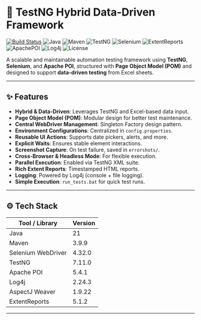 # 🧪 TestNG Hybrid Data-Driven Framework

[![Build Status](https://img.shields.io/badge/build-passing-brightgreen)](https://github.com/Gangadhar2821/TestNG-Hybrid-DataDriven-Framework/actions)
![Java](https://img.shields.io/badge/java-21-blue)
![Maven](https://img.shields.io/badge/maven-3.9.9-orange)
![TestNG](https://img.shields.io/badge/TestNG-7.11.0-blueviolet)
![Selenium](https://img.shields.io/badge/Selenium-4.32.0-yellowgreen)
![ExtentReports](https://img.shields.io/badge/ExtentReports-5.1.2-blue)
![ApachePOI](https://img.shields.io/badge/Apache_POI-5.4.1-9cf)
![Log4j](https://img.shields.io/badge/Log4j-2.24.3-red)
![License](https://img.shields.io/github/license/Gangadhar2821/TestNG-Hybrid-DataDriven-Framework)

A scalable and maintainable automation testing framework using **TestNG**, **Selenium**, and **Apache POI**, structured with **Page Object Model (POM)** and designed to support **data-driven testing** from Excel sheets.

---

## ✨ Features

- **Hybrid & Data-Driven**: Leverages TestNG and Excel-based data input.
- **Page Object Model (POM)**: Modular design for better test maintenance.
- **Central WebDriver Management**: Singleton Factory design pattern.
- **Environment Configurations**: Centralized in `config.properties`.
- **Reusable UI Actions**: Supports date pickers, alerts, and more.
- **Explicit Waits**: Ensures stable element interactions.
- **Screenshot Capture**: On test failure, saved in `errorshots/`.
- **Cross-Browser & Headless Mode**: For flexible execution.
- **Parallel Execution**: Enabled via TestNG XML suite.
- **Rich Extent Reports**: Timestamped HTML reports.
- **Logging**: Powered by Log4j (console + file logging).
- **Simple Execution**: `run_tests.bat` for quick test runs.

---

## ⚙️ Tech Stack

| Tool / Library        | Version |
|-----------------------|---------|
| Java                  | 21      |
| Maven                 | 3.9.9   |
| Selenium WebDriver    | 4.32.0  |
| TestNG                | 7.11.0  |
| Apache POI            | 5.4.1   |
| Log4j                 | 2.24.3  |
| AspectJ Weaver        | 1.9.22  |
| ExtentReports         | 5.1.2   |

---


